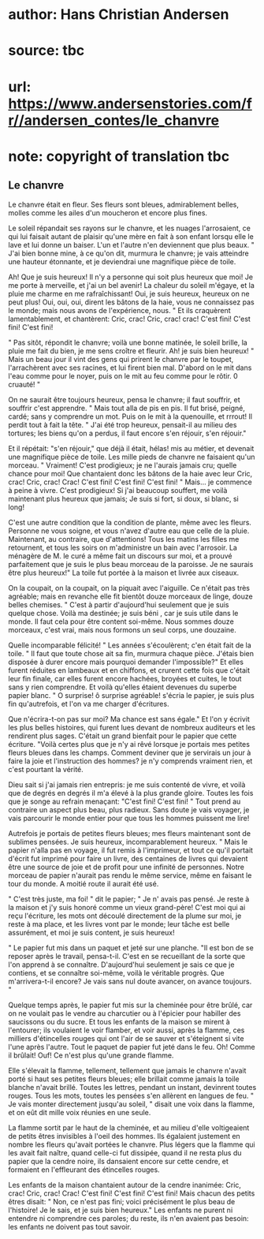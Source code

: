 # author: Hans Christian Andersen
# source: tbc
# url: https://www.andersenstories.com/fr//andersen_contes/le_chanvre
# note: copyright of translation tbc

## Le chanvre 

Le chanvre était en fleur. Ses fleurs sont bleues, admirablement belles,
molles comme les ailes d'un moucheron et encore plus fines.

Le soleil répandait ses rayons sur le chanvre, et les nuages
l'arrosaient, ce qui lui faisait autant de plaisir qu'une mère en fait
à son enfant lorsqu elle le lave et lui donne un baiser. L'un et
l'autre n'en deviennent que plus beaux. " J'ai bien bonne mine, à ce
qu'on dit, murmura le chanvre; je vais atteindre une hauteur étonnante,
et je deviendrai une magnifique pièce de toile.

Ah! Que je suis heureux! Il n'y a personne qui soit plus heureux que
moi! Je me porte à merveille, et j'ai un bel avenir! La chaleur du
soleil m'égaye, et la pluie me charme en me rafraîchissant! Oui, je
suis heureux, heureux on ne peut plus! Oui, oui, oui, dirent les bâtons
de la haie, vous ne connaissez pas le monde; mais nous avons de
l'expérience, nous. " Et ils craquèrent lamentablement, et chantèrent:
Cric, crac! Cric, crac! crac! C'est fini! C'est fini! C'est fini!

" Pas sitôt, répondit le chanvre; voilà une bonne matinée, le soleil
brille, la pluie me fait du bien, je me sens croître et fleurir. Ah! je
suis bien heureux! " Mais un beau jour il vint des gens qui prirent le
chanvre par le toupet, l'arrachèrent avec ses racines, et lui firent
bien mal. D'abord on le mit dans l'eau comme pour le noyer, puis on le
mit au feu comme pour le rôtir. 0 cruauté! "

On ne saurait être toujours heureux, pensa le chanvre; il faut souffrir,
et souffrir c'est apprendre. " Mais tout alla de pis en pis. Il fut
brisé, peigné, cardé; sans y comprendre un mot. Puis on le mit à la
quenouille, et rrrout! Il perdit tout à fait la tête. " J'ai été trop
heureux, pensait-il au milieu des tortures; les biens qu'on a perdus,
il faut encore s'en réjouir, s'en réjouir."

Et il répétait: "s'en réjouir," que déjà il était, hélas! mis au
métier, et devenait une magnifique pièce de toile. Les mille pieds de
chanvre ne faisaient qu'un morceau. " Vraiment! C'est prodigieux; je
ne l'aurais jamais cru; quelle chance pour moi! Que chantaient donc les
bâtons de la haie avec leur Cric, crac! Cric, crac! Crac! C'est fini!
C'est fini! C'est fini! " Mais... je commence à peine à vivre.
C'est prodigieux! Si j'ai beaucoup souffert, me voilà maintenant plus
heureux que jamais; Je suis si fort, si doux, si blanc, si long!

C'est une autre condition que la condition de plante, même avec les
fleurs. Personne ne vous soigne, et vous n'avez d'autre eau que celle
de la pluie. Maintenant, au contraire, que d'attentions! Tous les
matins les filles me retournent, et tous les soirs on m'administre un
bain avec l'arrosoir. La ménagère de M. le curé a même fait un discours
sur moi, et a prouvé parfaitement que je suis le plus beau morceau de la
paroisse. Je ne saurais être plus heureux!" La toile fut portée à la
maison et livrée aux ciseaux.

On la coupait, on la coupait, on la piquait avec l'aiguille. Ce
n'était pas très agréable; mais en revanche elle fit bientôt douze
morceaux de linge, douze belles chemises. " C'est à partir
d'aujourd'hui seulement que je suis quelque chose. Voilà ma destinée;
je suis béni , car je suis utile dans le monde. Il faut cela pour être
content soi-même. Nous sommes douze morceaux, c'est vrai, mais nous
formons un seul corps, une douzaine.

Quelle incomparable félicité! " Les années s'écoulèrent; c'en était
fait de la toile. " Il faut que toute chose ait sa fin, murmura chaque
pièce. J'étais bien disposée à durer encore mais pourquoi demander
l'impossible?" Et elles furent réduites en lambeaux et en chiffons, et
crurent cette fois que c'était leur fin finale, car elles furent encore
hachées, broyées et cuites, le tout sans y rien comprendre. Et voilà
qu'elles étaient devenues du superbe papier blanc. " O surprise! ô
surprise agréable! s'écria le papier, je suis plus fin qu'autrefois,
et l'on va me charger d'écritures.

Que n'écrira-t-on pas sur moi? Ma chance est sans égale." Et l'on y
écrivit les plus belles histoires, qui furent lues devant de nombreux
auditeurs et les rendirent plus sages. C'était un grand bienfait pour
le papier que cette écriture. "Voilà certes plus que je n'y ai rêvé
lorsque je portais mes petites fleurs bleues dans les champs. Comment
deviner que je servirais un jour à faire la joie et l'instruction des
hommes? je n'y comprends vraiment rien, et c'est pourtant la vérité.

Dieu sait si j'ai jamais rien entrepris: je me suis contenté de vivre,
et voilà que de degrés en degrés il m'a élevé à la plus grande gloire.
Toutes les fois que je songe au refrain menaçant: "C'est fini! C'est
fini! " Tout prend au contraire un aspect plus beau, plus radieux. Sans
doute je vais voyager, je vais parcourir le monde entier pour que tous
les hommes puissent me lire!

Autrefois je portais de petites fleurs bleues; mes fleurs maintenant
sont de sublimes pensées. Je suis heureux, incomparablement heureux. "
Mais le papier n'alla pas en voyage, il fut remis à l'imprimeur, et
tout ce qu'il portait d'écrit fut imprimé pour faire un livre, des
centaines de livres qui devaient être une source de joie et de profit
pour une infinité de personnes. Notre morceau de papier n'aurait pas
rendu le même service, même en faisant le tour du monde. A moitié route
il aurait été usé.

" C'est très juste, ma foi! " dit le papier; " Je n' avais pas
pensé. Je reste à la maison et j'y suis honoré comme un vieux
grand-père! C'est moi qui ai reçu l'écriture, les mots ont découlé
directement de la plume sur moi, je reste à ma place, et les livres vont
par le monde; leur tâche est belle assurément, et moi je suis content,
je suis heureux!

" Le papier fut mis dans un paquet et jeté sur une planche. "Il est
bon de se reposer après le travail, pensa-t-il. C'est en se recueillant
de la sorte que l'on apprend à se connaître. D'aujourd'hui seulement
je sais ce que je contiens, et se connaître soi-même, voilà le véritable
progrès. Que m'arrivera-t-il encore? Je vais sans nul doute avancer, on
avance toujours. "

Quelque temps après, le papier fut mis sur la cheminée pour être brûlé,
car on ne voulait pas le vendre au charcutier ou à l'épicier pour
habiller des saucissons ou du sucre. Et tous les enfants de la maison se
mirent à l'entourer; ils voulaient le voir flamber, et voir aussi,
après la flamme, ces milliers d'étincelles rouges qui ont l'air de se
sauver et s'éteignent si vite l'une après l'autre. Tout le paquet de
papier fut jeté dans le feu. Oh! Comme il brûlait! Ouf! Ce n'est plus
qu'une grande flamme.

Elle s'élevait la flamme, tellement, tellement que jamais le chanvre
n'avait porté si haut ses petites fleurs bleues; elle brillait comme
jamais la toile blanche n'avait brillé. Toutes les lettres, pendant un
instant, devinrent toutes rouges. Tous les mots, toutes les pensées
s'en allèrent en langues de feu. " Je vais monter directement
jusqu'au soleil, " disait une voix dans la flamme, et on eût dit mille
voix réunies en une seule.

La flamme sortit par le haut de la cheminée, et au milieu d'elle
voltigeaient de petits êtres invisibles à l'oeil des hommes. Ils
égalaient justement en nombre les fleurs qu'avait portées le chanvre.
Plus légers que la flamme qui les avait fait naître, quand celle-ci fut
dissipée, quand il ne resta plus du papier que la cendre noire, ils
dansaient encore sur cette cendre, et formaient en l'effleurant des
étincelles rouges.

Les enfants de la maison chantaient autour de la cendre inanimée: Cric,
crac! Cric, crac! Crac! C'est fini! C'est fini! C'est fini! Mais
chacun des petits êtres disait: " Non, ce n'est pas fini; voici
précisément le plus beau de l'histoire! Je le sais, et je suis bien
heureux." Les enfants ne purent ni entendre ni comprendre ces paroles;
du reste, ils n'en avaient pas besoin: les enfants ne doivent pas tout
savoir.
